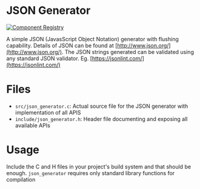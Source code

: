 # JSON Generator

[![Component Registry](https://components.espressif.com/components/espressif/json_generator/badge.svg)](https://components.espressif.com/components/espressif/json_generator)

A simple JSON (JavasScript Object Notation) generator with flushing capability.
Details of JSON can be found at [http://www.json.org/](http://www.json.org/).
The JSON strings generated can be validated using any standard JSON validator. Eg. [https://jsonlint.com/](https://jsonlint.com/)

# Files
- `src/json_generator.c`: Actual source file for the JSON generator with implementation of all APIS
- `include/json_generator.h`: Header file documenting and exposing all available APIs

# Usage

Include the C and H files in your project's build system and that should be enough.
`json_generator` requires only standard library functions for compilation
